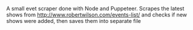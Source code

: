 A small evet scraper done with Node and Puppeteer.
Scrapes the latest shows from http://www.robertwilson.com/events-list/ and checks if new shows were added, then saves them into separate file

